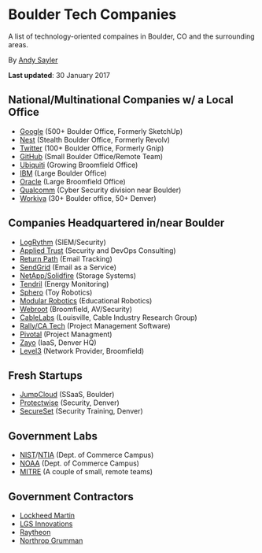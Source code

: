 Boulder Tech Companies
======================

A list of technology-oriented compaines in Boulder, CO and the surrounding areas.

By [Andy Sayler](https://www.andysayler.com)

**Last updated**: 30 January 2017


National/Multinational Companies w/ a Local Office
---------------------------------------------------
+ [Google](https://www.google.com/about/careers/) (500+ Boulder Office, Formerly SketchUp)
+ [Nest](https://nest.com/careers/) (Stealth Boulder Office, Formerly Revolv)
+ [Twitter](https://careers.twitter.com/en/locations/boulder.html) (100+ Boulder Office, Formerly Gnip)
+ [GitHub](https://github.com/about/jobs) (Small Boulder Office/Remote Team)
+ [Ubiquiti](http://ubnt.theresumator.com/apply) (Growing Broomfield Office)
+ [IBM](https://www-03.ibm.com/employment/us/) (Large Boulder Office)
+ [Oracle](https://www.oracle.com/corporate/careers/index.html) (Large Broomfield Office)
+ [Qualcomm](https://www.qualcomm.com/company/careers) (Cyber Security division near Boulder)
+ [Workiva](https://www.workiva.com/careers) (30+ Boulder office, 50+ Denver)

Companies Headquartered in/near Boulder
---------------------------------------
+ [LogRythm](https://logrhythm.com/about/careers/) (SIEM/Security)
+ [Applied Trust](https://www.appliedtrust.com/jobs) (Security and DevOps Consulting)
+ [Return Path](https://returnpath.com/about/careers/) (Email Tracking)
+ [SendGrid](https://sendgrid.com/careers/) (Email as a Service)
+ [NetApp/Solidfire](https://www.netapp.com/us/careers/find-job/) (Storage Systems)
+ [Tendril](https://www.tendrilinc.com/careers) (Energy Monitoring)
+ [Sphero](http://jobs.jobvite.com/sphero/jobs) (Toy Robotics)
+ [Modular Robotics](https://www.modrobotics.com/jobs/) (Educational Robotics)
+ [Webroot](https://www.webroot.com/us/en/company/careers/search) (Broomfield, AV/Security)
+ [CableLabs](http://www.cablelabs.com/careers/) (Louisville, Cable Industry Research Group)
+ [Rally/CA Tech](http://catechnologies.site.findly.com/2016/02/02/rally-now-ca-technologies/) (Project Management Software)
+ [Pivotal](https://pivotal.io/) (Project Managment)
+ [Zayo](http://www.zayo.com/careers/job-opportunities/) (IaaS, Denver HQ)
+ [Level3](http://www.level3.com/en/careers/) (Network Provider, Broomfield)

Fresh Startups
--------------
+ [JumpCloud](https://jumpcloud.com/careers) (SSaaS, Boulder)
+ [Protectwise](https://www.protectwise.com/careers.html) (Security, Denver)
+ [SecureSet](https://www.secureset.com/hiring/) (Security Training, Denver)
 
Government Labs
---------------
+ [NIST](http://www.nist.gov/ohrm/careers.cfm)/[NTIA](https://www.usajobs.gov/JobSearch/Search/GetResults?OrganizationID=CM61&ApplicantEligibility=All) (Dept. of Commerce Campus)
+ [NOAA](http://www.careers.noaa.gov/) (Dept. of Commerce Campus)
+ [MITRE](https://www.mitre.org/careers/job-openings) (A couple of small, remote teams)

Government Contractors
----------------------
+ [Lockheed Martin](http://search.lockheedmartinjobs.com/ListJobs/ByState/CO/Country-US/)
+ [LGS Innovations](http://www.lgsinnovations.com/home/careers-at-lgs/)
+ [Raytheon](https://jobs.raytheon.com/)
+ [Northrop Grumman](http://www.northropgrumman.com/careers/jobsearch/pages/default.aspx)
